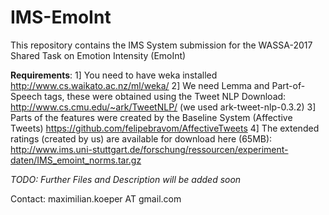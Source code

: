 # IMS-EmoInt
This repository contains the IMS System submission for the WASSA-2017 Shared Task on Emotion Intensity (EmoInt)


**Requirements**:
1] You need to have weka installed
http://www.cs.waikato.ac.nz/ml/weka/
2] We need Lemma and Part-of-Speech tags, these were obtained using the Tweet NLP 
Download: http://www.cs.cmu.edu/~ark/TweetNLP/ (we used ark-tweet-nlp-0.3.2) 
3] Parts of the features were created by the Baseline System (Affective Tweets)
https://github.com/felipebravom/AffectiveTweets
4] The extended ratings (created by us) are available for download here (65MB):
http://www.ims.uni-stuttgart.de/forschung/ressourcen/experiment-daten/IMS_emoint_norms.tar.gz


*TODO: Further Files and Description will be added soon* 

Contact: maximilian.koeper AT gmail.com
